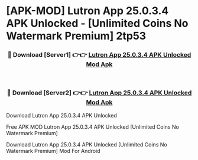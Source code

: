 # [APK-MOD] Lutron App 25.0.3.4 APK Unlocked - [Unlimited Coins No Watermark Premium] 2tp53



<div align="center">
<h3>🔴 Download [Server1] 👉👉 <a href="https://momento.my/?title=Lutron_App_25.0.3.4_APK_Unlocked">Lutron App 25.0.3.4 APK Unlocked Mod Apk</a></h3><br>

<h3>🔴 Download [Server2] 👉👉 <a href="https://momento.my/?title=Lutron_App_25.0.3.4_APK_Unlocked">Lutron App 25.0.3.4 APK Unlocked Mod Apk</a></h3>
</div>



Download Lutron App 25.0.3.4 APK Unlocked 

Free APK MOD Lutron App 25.0.3.4 APK Unlocked [Unlimited Coins No Watermark Premium]

Download Lutron App 25.0.3.4 APK Unlocked [Unlimited Coins No Watermark Premium] Mod For Android
